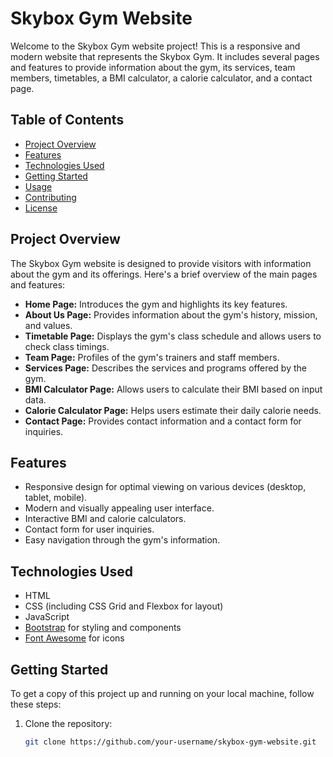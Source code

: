 # Skybox Gym Website

Welcome to the Skybox Gym website project! This is a responsive and modern website that represents the Skybox Gym. It includes several pages and features to provide information about the gym, its services, team members, timetables, a BMI calculator, a calorie calculator, and a contact page.

## Table of Contents

- [Project Overview](#project-overview)
- [Features](#features)
- [Technologies Used](#technologies-used)
- [Getting Started](#getting-started)
- [Usage](#usage)
- [Contributing](#contributing)
- [License](#license)

## Project Overview

The Skybox Gym website is designed to provide visitors with information about the gym and its offerings. Here's a brief overview of the main pages and features:

- **Home Page:** Introduces the gym and highlights its key features.
- **About Us Page:** Provides information about the gym's history, mission, and values.
- **Timetable Page:** Displays the gym's class schedule and allows users to check class timings.
- **Team Page:** Profiles of the gym's trainers and staff members.
- **Services Page:** Describes the services and programs offered by the gym.
- **BMI Calculator Page:** Allows users to calculate their BMI based on input data.
- **Calorie Calculator Page:** Helps users estimate their daily calorie needs.
- **Contact Page:** Provides contact information and a contact form for inquiries.

## Features

- Responsive design for optimal viewing on various devices (desktop, tablet, mobile).
- Modern and visually appealing user interface.
- Interactive BMI and calorie calculators.
- Contact form for user inquiries.
- Easy navigation through the gym's information.

## Technologies Used

- HTML
- CSS (including CSS Grid and Flexbox for layout)
- JavaScript
- [Bootstrap](https://getbootstrap.com/) for styling and components
- [Font Awesome](https://fontawesome.com/) for icons

## Getting Started

To get a copy of this project up and running on your local machine, follow these steps:

1. Clone the repository:

   ```bash
   git clone https://github.com/your-username/skybox-gym-website.git
